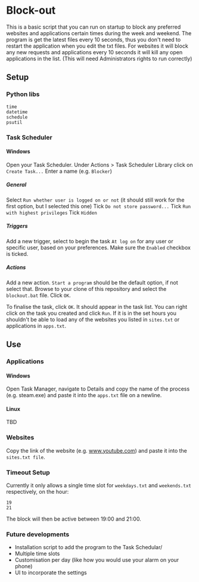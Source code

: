 # Block-out
This is a basic script that you can run on startup to block any preferred websites and applications certain times during the week and weekend. The program is get the latest files every 10 seconds, thus you don't need to restart the application when you edit the txt files. For websites it will block any new requests and applications every 10 seconds it will kill any open applications in the list. (This will need Administrators rights to run correctly)
## Setup
### Python libs
```
time
datetime
schedule
psutil
```
### Task Scheduler
#### Windows
Open your Task Scheduler. Under Actions > Task Scheduler Library click on `Create Task...`
Enter a name (e.g. `Blocker`)
##### General
Select `Run whether user is logged on or not` (it should still work for the first option, but I selected this one)
Tick `Do not store password...`
Tick `Run with highest privileges`
Tick `Hidden`
##### Triggers
Add a new trigger, select to begin the task `At log on` for any user or specific user, based on your preferences.
Make sure the `Enabled` checkbox is ticked.
##### Actions
Add a new action. `Start a program` should be the default option, if not select that.
Browse to your clone of this repository and select the `blockout.bat` file. 
Click `OK`.

To finalise the task, click `OK`. It should appear in the task list. You can right click on the task you created and click `Run`. If it is in the set hours you shouldn't be able to load any of the websites you listed in `sites.txt` or applications in `apps.txt`.

## Use
### Applications
#### Windows
Open Task Manager, navigate to Details and copy the name of the process (e.g. steam.exe) and paste it into the `apps.txt` file on a newline.
#### Linux
TBD
### Websites
Copy the link of the website (e.g. www.youtube.com) and paste it into the `sites.txt file`. 
### Timeout Setup
Currently it only allows a single time slot for `weekdays.txt` and `weekends.txt` respectively, on the hour:
```
19
21
```
The block will then be active between 19:00 and 21:00.

### Future developments
- Installation script to add the program to the Task Schedular/
- Multiple time slots
- Customisation per day (like how you would use your alarm on your phone)
- UI to incorporate the settings